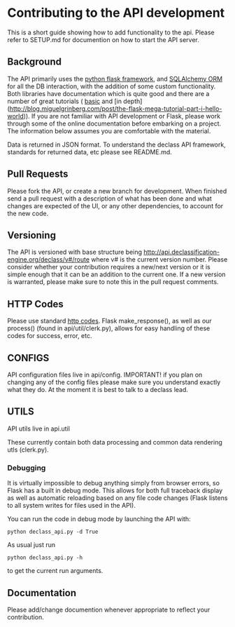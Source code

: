 # Contributing to the API development #

This is a short guide showing how to add functionality to the api. Please
refer to SETUP.md for documention on how to start the API server. 

## Background ##

The API primarily uses the [python flask framework](http://flask.pocoo.org/), 
and [SQLAlchemy ORM](www.sqlalchemy.org) for all the DB interaction, with the 
addition of some custom functionality. Both libraries have documentation which 
is quite good and there are a number of great tutorials (
[basic](http://flask.pocoo.org/docs/quickstart/) and [in depth]
(http://blog.miguelgrinberg.com/post/the-flask-mega-tutorial-part-i-hello-world)). 
If you are not familiar with API development or Flask, please work through some
of the online documentation before embarking on a project. The information below
assumes you are comfortable with the material. 

Data is returned in JSON format. To understand the declass API framework, 
standards for returned data, etc please see README.md.

## Pull Requests ##

Please fork the API, or create a new branch for development. When finished
send a pull request with a description of what has been done and what changes
are expected of the UI, or any other dependencies, to account for the new code. 

## Versioning ##

The API is versioned with base structure being 
http://api.declassification-engine.org/declass/v#/route where v# is the 
current version number. Please consider whether your contribution requires 
a new/next version or it is simple enough that it can be an addition to the 
current one. If a new version is warranted, please make sure to note this in 
the pull request comments. 

## HTTP Codes ##

Please use standard [http codes](http://en.wikipedia.org/wiki/List_of_HTTP_status_codes).
Flask make_response(), as well as our process() (found in api/util/clerk.py), 
allows for easy handling of these codes for success, error, etc. 

## CONFIGS ##

API configuration files live in api/config.
IMPORTANT! if you plan on changing any of the config files please make sure you
understand exactly what they do. At the moment it is best to talk to a declass 
lead. 

## UTILS ##

API utils live in api.util

These currently contain both data processing and common data rendering utls (clerk.py). 

### Debugging ###

It is virtually impossible to debug anything simply from browser errors, so 
Flask has a built in debug mode. This allows for both full traceback display 
as well as automatic reloading based on any file code changes (Flask listens 
to all system writes for files used in the API). 

You can run the code in debug mode by launching the API with:

```
python declass_api.py -d True
```

As usual just run 

```
python declass_api.py -h
```
to get the current run arguments. 

## Documentation ##

Please add/change documention whenever appropriate to reflect your 
contribution. 

